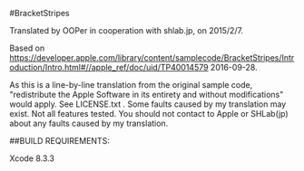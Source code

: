 #BracketStripes

Translated by OOPer in cooperation with shlab.jp, on 2015/2/7.

Based on
<https://developer.apple.com/library/content/samplecode/BracketStripes/Introduction/Intro.html#//apple_ref/doc/uid/TP40014579>
2016-09-28.

As this is a line-by-line translation from the original sample code, "redistribute the Apple Software in its entirety and without modifications" would apply. See LICENSE.txt .
Some faults caused by my translation may exist. Not all features tested.
You should not contact to Apple or SHLab(jp) about any faults caused by my translation.

##BUILD REQUIREMENTS:

Xcode 8.3.3
